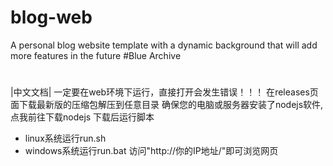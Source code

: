 # blog-web
A personal blog website template with a dynamic background that will add more features in the future #Blue Archive
#
<a href="https://github.com/MEIQIUawa/blog-web/blob/main/README_zh.md" style="text-decoration: none;">|中文文档|</a>
一定要在web环境下运行，直接打开会发生错误！！！
在<a href="https://github.com/MEIQIUawa/blog-web/releases" style="text-decoration: none;">releases</a>页面下载最新版的压缩包解压到任意目录
确保您的电脑或服务器安装了nodejs软件,<a href="https://nodejs.org/en/download/package-manager" style="text-decoration: none;">点我</a>前往下载nodejs
下载后运行脚本
* linux系统运行run.sh
* windows系统运行run.bat
访问"http://你的IP地址/"即可浏览网页
